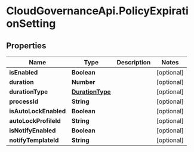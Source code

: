 # CloudGovernanceApi.PolicyExpirationSetting

## Properties

Name | Type | Description | Notes
------------ | ------------- | ------------- | -------------
**isEnabled** | **Boolean** |  | [optional] 
**duration** | **Number** |  | [optional] 
**durationType** | [**DurationType**](DurationType.md) |  | [optional] 
**processId** | **String** |  | [optional] 
**isAutoLockEnabled** | **Boolean** |  | [optional] 
**autoLockProfileId** | **String** |  | [optional] 
**isNotifyEnabled** | **Boolean** |  | [optional] 
**notifyTemplateId** | **String** |  | [optional] 


